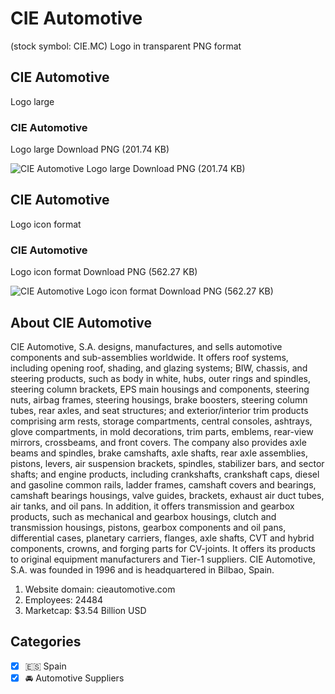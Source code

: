 # CIE Automotive
 (stock symbol: CIE.MC) Logo in transparent PNG format

## CIE Automotive
 Logo large

### CIE Automotive
 Logo large Download PNG (201.74 KB)

![CIE Automotive
 Logo large Download PNG (201.74 KB)](/img/orig/CIE.MC_BIG-f3a9490f.png)

## CIE Automotive
 Logo icon format

### CIE Automotive
 Logo icon format Download PNG (562.27 KB)

![CIE Automotive
 Logo icon format Download PNG (562.27 KB)](/img/orig/CIE.MC-bec8d71d.png)

## About CIE Automotive


CIE Automotive, S.A. designs, manufactures, and sells automotive components and sub-assemblies worldwide. It offers roof systems, including opening roof, shading, and glazing systems; BIW, chassis, and steering products, such as body in white, hubs, outer rings and spindles, steering column brackets, EPS main housings and components, steering nuts, airbag frames, steering housings, brake boosters, steering column tubes, rear axles, and seat structures; and exterior/interior trim products comprising arm rests, storage compartments, central consoles, ashtrays, glove compartments, in mold decorations, trim parts, emblems, rear-view mirrors, crossbeams, and front covers. The company also provides axle beams and spindles, brake camshafts, axle shafts, rear axle assemblies, pistons, levers, air suspension brackets, spindles, stabilizer bars, and sector shafts; and engine products, including crankshafts, crankshaft caps, diesel and gasoline common rails, ladder frames, camshaft covers and bearings, camshaft bearings housings, valve guides, brackets, exhaust air duct tubes, air tanks, and oil pans. In addition, it offers transmission and gearbox products, such as mechanical and gearbox housings, clutch and transmission housings, pistons, gearbox components and oil pans, differential cases, planetary carriers, flanges, axle shafts, CVT and hybrid components, crowns, and forging parts for CV-joints. It offers its products to original equipment manufacturers and Tier-1 suppliers. CIE Automotive, S.A. was founded in 1996 and is headquartered in Bilbao, Spain.

1. Website domain: cieautomotive.com
2. Employees: 24484
3. Marketcap: $3.54 Billion USD


## Categories
- [x] 🇪🇸 Spain
- [x] 🚘 Automotive Suppliers
